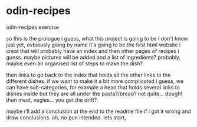 # odin-recipes
odin-recipes exercise


so this is the prologue i guess, what this project is going to be i don't know just yet, ovbiously going by name it's going to be the first html website i creat that will probably have an index and then other pages of recipes i guess. maybe pictures will be added and a list of ingredients? probably, maybe even an organised list of steps to make the dish?

then links to go back to the index that holds all the other links to the different dishes. if we want to make it a bit more complicated i guess, we can have sub-categories, for example a head that holds several links to dishes inside but they are all under the pasta?/bread? not quite... dough!
then meat, vegies... you get the drift? 

maybe i'll add a conclusion at the end to the readme file if i got it wrong and draw conclusions. ah, no pun intended. lets start, <!--23/02/2023-->